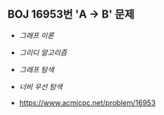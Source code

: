 ## BOJ 16953번 'A → B' 문제 

* _그래프 이론_
* _그리디 알고리즘_
* _그래프 탐색_
* _너비 우선 탐색_

* https://www.acmicpc.net/problem/16953
